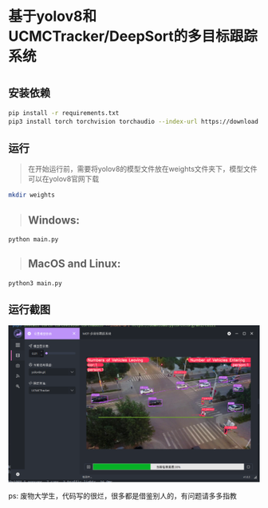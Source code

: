# 基于yolov8和UCMCTracker/DeepSort的多目标跟踪系统
# 
## 安装依赖
```bash
pip install -r requirements.txt
pip3 install torch torchvision torchaudio --index-url https://download.pytorch.org/whl/cu121
```
## 运行
> 在开始运行前，需要将yolov8的模型文件放在weights文件夹下，模型文件可以在yolov8官网下载

```bash
mkdir weights
```

> ## **Windows**:
```console
python main.py
```
> ## **MacOS and Linux**:
```console
python3 main.py
```

## 运行截图
![image](./images/result.png)



ps: 废物大学生，代码写的很烂，很多都是借鉴别人的，有问题请多多指教

